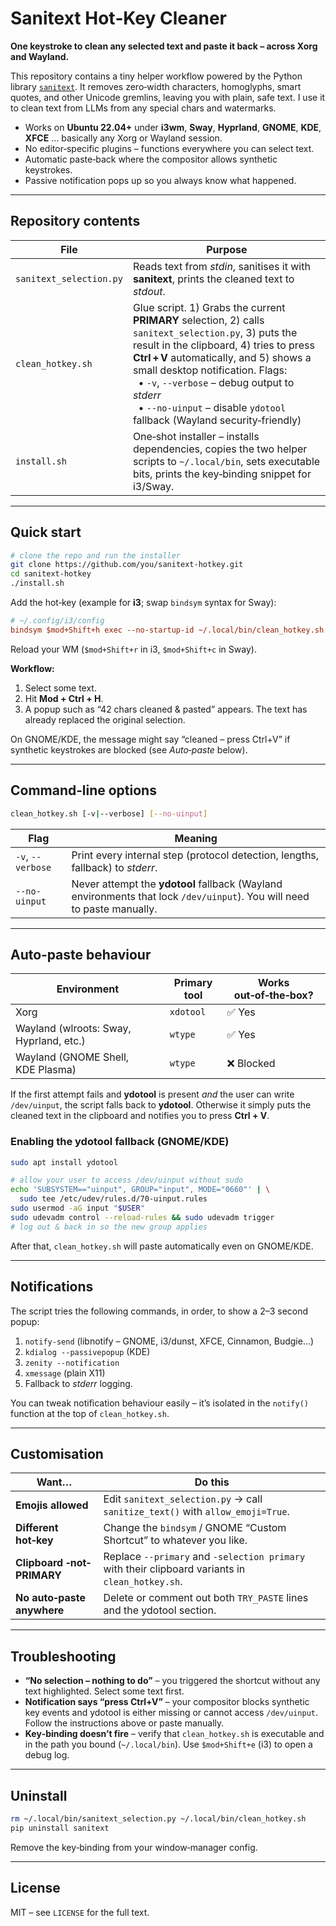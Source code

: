 # Sanitext Hot‑Key Cleaner

**One keystroke to clean any selected text and paste it back – across Xorg and Wayland.**

This repository contains a tiny helper workflow powered by the Python library
[`sanitext`](https://pypi.org/project/sanitext/).  It removes zero‑width
characters, homoglyphs, smart quotes, and other Unicode gremlins, leaving you
with plain, safe text. I use it to clean text from LLMs from any special chars
and watermarks.

* Works on **Ubuntu 22.04+** under **i3wm**, **Sway**, **Hyprland**, **GNOME**,
  **KDE**, **XFCE** … basically any Xorg or Wayland session.
* No editor‑specific plugins – functions everywhere you can select text.
* Automatic paste‑back where the compositor allows synthetic keystrokes.
* Passive notification pops up so you always know what happened.

---

## Repository contents

| File                    | Purpose                                                                                                                                                                                                                                                                                                                                                           |
| ----------------------- | ----------------------------------------------------------------------------------------------------------------------------------------------------------------------------------------------------------------------------------------------------------------------------------------------------------------------------------------------------------------- |
| `sanitext_selection.py` | Reads text from *stdin*, sanitises it with **sanitext**, prints the cleaned text to *stdout*.                                                                                                                                                                                                                                                                     |
| `clean_hotkey.sh`       | Glue script. 1) Grabs the current **PRIMARY** selection, 2) calls `sanitext_selection.py`, 3) puts the result in the clipboard, 4) tries to press **Ctrl + V** automatically, and 5) shows a small desktop notification. Flags:<br>  • `-v`, `--verbose` – debug output to *stderr*<br>  • `--no-uinput` – disable `ydotool` fallback (Wayland security‑friendly) |
| `install.sh`            | One‑shot installer – installs dependencies, copies the two helper scripts to `~/.local/bin`, sets executable bits, prints the key‑binding snippet for i3/Sway.                                                                                                                                                                                                    |

---

## Quick start

```bash
# clone the repo and run the installer
git clone https://github.com/you/sanitext-hotkey.git
cd sanitext-hotkey
./install.sh
```

Add the hot‑key (example for **i3**; swap `bindsym` syntax for Sway):

```ini
# ~/.config/i3/config
bindsym $mod+Shift+h exec --no-startup-id ~/.local/bin/clean_hotkey.sh
```

Reload your WM (`$mod+Shift+r` in i3, `$mod+Shift+c` in Sway).

**Workflow:**

1. Select some text.
2. Hit **Mod + Ctrl + H**.
3. A popup such as “42 chars cleaned & pasted” appears. The text has already
   replaced the original selection.

On GNOME/KDE, the message might say “cleaned – press Ctrl+V” if synthetic
keystrokes are blocked (see *Auto‑paste* below).

---

## Command‑line options

```bash
clean_hotkey.sh [-v|--verbose] [--no-uinput]
```

| Flag              | Meaning                                                                                                                 |
| ----------------- | ----------------------------------------------------------------------------------------------------------------------- |
| `-v`, `--verbose` | Print every internal step (protocol detection, lengths, fallback) to *stderr*.                                          |
| `--no-uinput`     | Never attempt the **ydotool** fallback (Wayland environments that lock `/dev/uinput`). You will need to paste manually. |

---

## Auto‑paste behaviour

| Environment                             | Primary tool | Works out‑of‑the‑box? |
| --------------------------------------- | ------------ | --------------------- |
| Xorg                                    | `xdotool`    | ✅ Yes                 |
| Wayland (wlroots: Sway, Hyprland, etc.) | `wtype`      | ✅ Yes                 |
| Wayland (GNOME Shell, KDE Plasma)       | `wtype`      | ❌ Blocked             |

If the first attempt fails and **ydotool** is present *and* the user can write
`/dev/uinput`, the script falls back to **ydotool**. Otherwise it simply puts
the cleaned text in the clipboard and notifies you to press **Ctrl + V**.

### Enabling the ydotool fallback (GNOME/KDE)

```bash
sudo apt install ydotool

# allow your user to access /dev/uinput without sudo
echo 'SUBSYSTEM=="uinput", GROUP="input", MODE="0660"' | \
  sudo tee /etc/udev/rules.d/70-uinput.rules
sudo usermod -aG input "$USER"
sudo udevadm control --reload-rules && sudo udevadm trigger
# log out & back in so the new group applies
```

After that, `clean_hotkey.sh` will paste automatically even on GNOME/KDE.

---

## Notifications

The script tries the following commands, in order, to show a 2–3 second popup:

1. `notify-send` (libnotify – GNOME, i3/dunst, XFCE, Cinnamon, Budgie…)
2. `kdialog --passivepopup` (KDE)
3. `zenity --notification`
4. `xmessage` (plain X11)
5. Fallback to *stderr* logging.

You can tweak notification behaviour easily – it’s isolated in the `notify()`
function at the top of `clean_hotkey.sh`.

---

## Customisation

| Want…                       | Do this                                                                                          |
| --------------------------- | ------------------------------------------------------------------------------------------------ |
| **Emojis allowed**          | Edit `sanitext_selection.py` → call `sanitize_text()` with `allow_emoji=True`.                   |
| **Different hot‑key**       | Change the `bindsym` / GNOME “Custom Shortcut” to whatever you like.                             |
| **Clipboard ‑not‑ PRIMARY** | Replace `--primary` and `-selection primary` with their clipboard variants in `clean_hotkey.sh`. |
| **No auto‑paste anywhere**  | Delete or comment out both `TRY_PASTE` lines and the ydotool section.                            |

---

## Troubleshooting

* **“No selection – nothing to do”** – you triggered the shortcut without any
  text highlighted. Select some text first.
* **Notification says “press Ctrl+V”** – your compositor blocks synthetic
  key events and ydotool is either missing or cannot access `/dev/uinput`.
  Follow the instructions above or paste manually.
* **Key‑binding doesn’t fire** – verify that `clean_hotkey.sh` is executable and
  in the path you bound (`~/.local/bin`). Use `$mod+Shift+e` (i3) to open a
  debug log.

---

## Uninstall

```bash
rm ~/.local/bin/sanitext_selection.py ~/.local/bin/clean_hotkey.sh
pip uninstall sanitext
```

Remove the key‑binding from your window‑manager config.

---

## License

MIT – see `LICENSE` for the full text.
